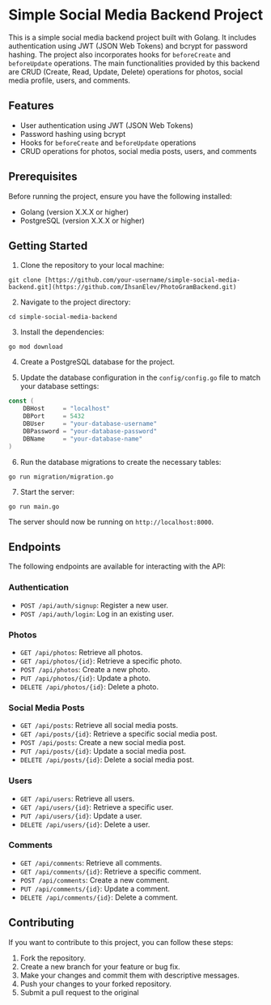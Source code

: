 # Simple Social Media Backend Project

This is a simple social media backend project built with Golang. It includes authentication using JWT (JSON Web Tokens) and bcrypt for password hashing. The project also incorporates hooks for `beforeCreate` and `beforeUpdate` operations. The main functionalities provided by this backend are CRUD (Create, Read, Update, Delete) operations for photos, social media profile, users, and comments.

## Features

- User authentication using JWT (JSON Web Tokens)
- Password hashing using bcrypt
- Hooks for `beforeCreate` and `beforeUpdate` operations
- CRUD operations for photos, social media posts, users, and comments

## Prerequisites

Before running the project, ensure you have the following installed:

- Golang (version X.X.X or higher)
- PostgreSQL (version X.X.X or higher)

## Getting Started

1. Clone the repository to your local machine:

```
git clone [https://github.com/your-username/simple-social-media-backend.git](https://github.com/IhsanElev/PhotoGramBackend.git)
```

2. Navigate to the project directory:

```
cd simple-social-media-backend
```

3. Install the dependencies:

```
go mod download
```

4. Create a PostgreSQL database for the project.

5. Update the database configuration in the `config/config.go` file to match your database settings:

```go
const (
    DBHost     = "localhost"
    DBPort     = 5432
    DBUser     = "your-database-username"
    DBPassword = "your-database-password"
    DBName     = "your-database-name"
)
```

6. Run the database migrations to create the necessary tables:

```
go run migration/migration.go
```

7. Start the server:

```
go run main.go
```

The server should now be running on `http://localhost:8000`.

## Endpoints

The following endpoints are available for interacting with the API:

### Authentication

- `POST /api/auth/signup`: Register a new user.
- `POST /api/auth/login`: Log in an existing user.

### Photos

- `GET /api/photos`: Retrieve all photos.
- `GET /api/photos/{id}`: Retrieve a specific photo.
- `POST /api/photos`: Create a new photo.
- `PUT /api/photos/{id}`: Update a photo.
- `DELETE /api/photos/{id}`: Delete a photo.

### Social Media Posts

- `GET /api/posts`: Retrieve all social media posts.
- `GET /api/posts/{id}`: Retrieve a specific social media post.
- `POST /api/posts`: Create a new social media post.
- `PUT /api/posts/{id}`: Update a social media post.
- `DELETE /api/posts/{id}`: Delete a social media post.

### Users

- `GET /api/users`: Retrieve all users.
- `GET /api/users/{id}`: Retrieve a specific user.
- `PUT /api/users/{id}`: Update a user.
- `DELETE /api/users/{id}`: Delete a user.

### Comments

- `GET /api/comments`: Retrieve all comments.
- `GET /api/comments/{id}`: Retrieve a specific comment.
- `POST /api/comments`: Create a new comment.
- `PUT /api/comments/{id}`: Update a comment.
- `DELETE /api/comments/{id}`: Delete a comment.

## Contributing

If you want to contribute to this project, you can follow these steps:

1. Fork the repository.
2. Create a new branch for your feature or bug fix.
3. Make your changes and commit them with descriptive messages.
4. Push your changes to your forked repository.
5. Submit a pull request to the original
